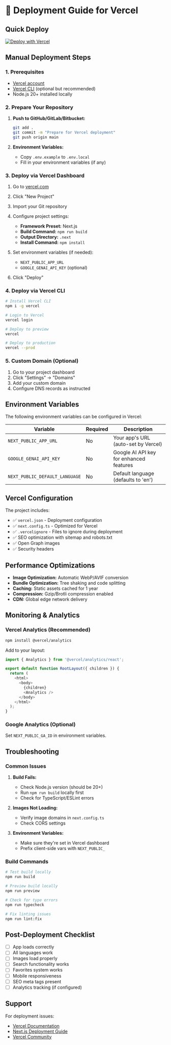 # 🚀 Deployment Guide for Vercel

## Quick Deploy

[![Deploy with Vercel](https://vercel.com/button)](https://vercel.com/new/clone?repository-url=https://github.com/yourusername/cocktail-compass)

## Manual Deployment Steps

### 1. Prerequisites

- [Vercel account](https://vercel.com/signup)
- [Vercel CLI](https://vercel.com/cli) (optional but recommended)
- Node.js 20+ installed locally

### 2. Prepare Your Repository

1. **Push to GitHub/GitLab/Bitbucket:**
   ```bash
   git add .
   git commit -m "Prepare for Vercel deployment"
   git push origin main
   ```

2. **Environment Variables:**
   - Copy `.env.example` to `.env.local`
   - Fill in your environment variables (if any)

### 3. Deploy via Vercel Dashboard

1. Go to [vercel.com](https://vercel.com)
2. Click "New Project"
3. Import your Git repository
4. Configure project settings:
   - **Framework Preset:** Next.js
   - **Build Command:** `npm run build`
   - **Output Directory:** `.next`
   - **Install Command:** `npm install`

5. Set environment variables (if needed):
   - `NEXT_PUBLIC_APP_URL`
   - `GOOGLE_GENAI_API_KEY` (optional)

6. Click "Deploy"

### 4. Deploy via Vercel CLI

```bash
# Install Vercel CLI
npm i -g vercel

# Login to Vercel
vercel login

# Deploy to preview
vercel

# Deploy to production
vercel --prod
```

### 5. Custom Domain (Optional)

1. Go to your project dashboard
2. Click "Settings" → "Domains"
3. Add your custom domain
4. Configure DNS records as instructed

## Environment Variables

The following environment variables can be configured in Vercel:

| Variable | Required | Description |
|----------|----------|-------------|
| `NEXT_PUBLIC_APP_URL` | No | Your app's URL (auto-set by Vercel) |
| `GOOGLE_GENAI_API_KEY` | No | Google AI API key for enhanced features |
| `NEXT_PUBLIC_DEFAULT_LANGUAGE` | No | Default language (defaults to 'en') |

## Vercel Configuration

The project includes:

- ✅ `vercel.json` - Deployment configuration
- ✅ `next.config.ts` - Optimized for Vercel
- ✅ `.vercelignore` - Files to ignore during deployment
- ✅ SEO optimization with sitemap and robots.txt
- ✅ Open Graph images
- ✅ Security headers

## Performance Optimizations

- **Image Optimization:** Automatic WebP/AVIF conversion
- **Bundle Optimization:** Tree shaking and code splitting
- **Caching:** Static assets cached for 1 year
- **Compression:** Gzip/Brotli compression enabled
- **CDN:** Global edge network delivery

## Monitoring & Analytics

### Vercel Analytics (Recommended)
```bash
npm install @vercel/analytics
```

Add to your layout:
```typescript
import { Analytics } from '@vercel/analytics/react';

export default function RootLayout({ children }) {
  return (
    <html>
      <body>
        {children}
        <Analytics />
      </body>
    </html>
  );
}
```

### Google Analytics (Optional)
Set `NEXT_PUBLIC_GA_ID` in environment variables.

## Troubleshooting

### Common Issues

1. **Build Fails:**
   - Check Node.js version (should be 20+)
   - Run `npm run build` locally first
   - Check for TypeScript/ESLint errors

2. **Images Not Loading:**
   - Verify image domains in `next.config.ts`
   - Check CORS settings

3. **Environment Variables:**
   - Make sure they're set in Vercel dashboard
   - Prefix client-side vars with `NEXT_PUBLIC_`

### Build Commands

```bash
# Test build locally
npm run build

# Preview build locally
npm run preview

# Check for type errors
npm run typecheck

# Fix linting issues
npm run lint:fix
```

## Post-Deployment Checklist

- [ ] App loads correctly
- [ ] All languages work
- [ ] Images load properly
- [ ] Search functionality works
- [ ] Favorites system works
- [ ] Mobile responsiveness
- [ ] SEO meta tags present
- [ ] Analytics tracking (if configured)

## Support

For deployment issues:
- [Vercel Documentation](https://vercel.com/docs)
- [Next.js Deployment Guide](https://nextjs.org/docs/deployment)
- [Vercel Community](https://github.com/vercel/vercel/discussions)
